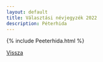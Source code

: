 ```yaml
---
layout: default
title: Választási névjegyzék 2022
description: Péterhida
---
```


{% include Peeterhida.html %}

[Vissza](./)